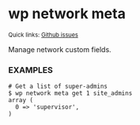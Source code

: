 # wp network meta

<small>Quick links: <a href="https://github.com/issues?q=is%3Aopen+label%3Acommand%3Anetwork-meta+sort%3Aupdated-desc+org%3Awp-cli">Github issues</a></small>

Manage network custom fields.

### EXAMPLES

    # Get a list of super-admins
    $ wp network meta get 1 site_admins
    array (
      0 => 'supervisor',
    )




